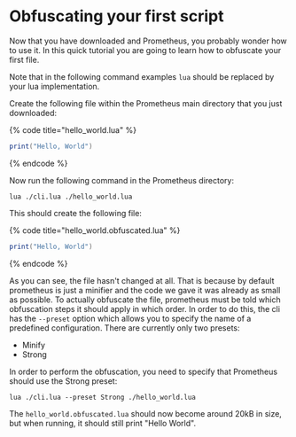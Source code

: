 # Obfuscating your first script

Now that you have downloaded and Prometheus, you probably wonder how to use it. In this quick tutorial you are going to learn how to obfuscate your first file.

Note that in the following command examples `lua` should be replaced by your lua implementation.

Create the following file within the Prometheus main directory that you just downloaded:

{% code title="hello_world.lua" %}
```lua
print("Hello, World")
```
{% endcode %}

Now run the following command in the Prometheus directory:

```batch
lua ./cli.lua ./hello_world.lua
```

This should create the following file:

{% code title="hello_world.obfuscated.lua" %}
```lua
print("Hello, World")
```
{% endcode %}

As you can see, the file hasn't changed at all. That is because by default prometheus is just a minifier and the code we gave it was already as small as possible. To actually obfuscate the file, prometheus must be told which obfuscation steps it should apply in which order. In order to do this, the cli has the `--preset` option which allows you to specify the name of a predefined configuration. There are currently only two presets:

* Minify
* Strong

In order to perform the obfuscation, you need to specify that Prometheus should use the Strong preset:

```batch
lua ./cli.lua --preset Strong ./hello_world.lua
```

The `hello_world.obfuscated.lua` should now become around 20kB in size, but when running, it should still print "Hello World".
